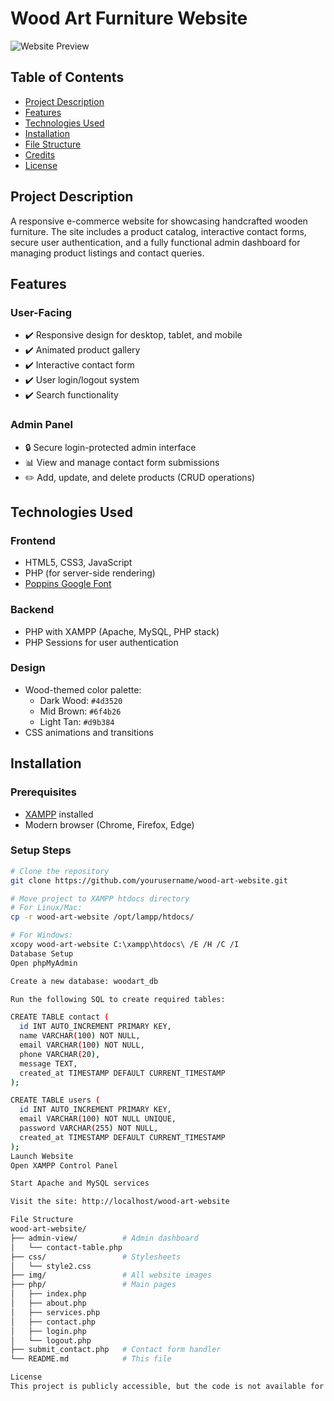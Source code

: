 # Wood Art Furniture Website

![Website Preview](img/website-preview.jpg) <!-- Optional: Add screenshot -->

## Table of Contents
- [Project Description](#project-description)
- [Features](#features)
- [Technologies Used](#technologies-used)
- [Installation](#installation)
- [File Structure](#file-structure)
- [Credits](#credits)
- [License](#license)

## Project Description

A responsive e-commerce website for showcasing handcrafted wooden furniture. The site includes a product catalog, interactive contact forms, secure user authentication, and a fully functional admin dashboard for managing product listings and contact queries.

## Features

### User-Facing
- ✔️ Responsive design for desktop, tablet, and mobile
- ✔️ Animated product gallery
- ✔️ Interactive contact form
- ✔️ User login/logout system
- ✔️ Search functionality

### Admin Panel
- 🔒 Secure login-protected admin interface
- 📊 View and manage contact form submissions
- ✏️ Add, update, and delete products (CRUD operations)

## Technologies Used

### Frontend
- HTML5, CSS3, JavaScript
- PHP (for server-side rendering)
- [Poppins Google Font](https://fonts.google.com/specimen/Poppins)

### Backend
- PHP with XAMPP (Apache, MySQL, PHP stack)
- PHP Sessions for user authentication

### Design
- Wood-themed color palette:
  - Dark Wood: `#4d3520`
  - Mid Brown: `#6f4b26`
  - Light Tan: `#d9b384`
- CSS animations and transitions

## Installation

### Prerequisites
- [XAMPP](https://www.apachefriends.org/download.html) installed
- Modern browser (Chrome, Firefox, Edge)

### Setup Steps

```bash
# Clone the repository
git clone https://github.com/yourusername/wood-art-website.git

# Move project to XAMPP htdocs directory
# For Linux/Mac:
cp -r wood-art-website /opt/lampp/htdocs/

# For Windows:
xcopy wood-art-website C:\xampp\htdocs\ /E /H /C /I
Database Setup
Open phpMyAdmin

Create a new database: woodart_db

Run the following SQL to create required tables:

CREATE TABLE contact (
  id INT AUTO_INCREMENT PRIMARY KEY,
  name VARCHAR(100) NOT NULL,
  email VARCHAR(100) NOT NULL,
  phone VARCHAR(20),
  message TEXT,
  created_at TIMESTAMP DEFAULT CURRENT_TIMESTAMP
);

CREATE TABLE users (
  id INT AUTO_INCREMENT PRIMARY KEY,
  email VARCHAR(100) NOT NULL UNIQUE,
  password VARCHAR(255) NOT NULL,
  created_at TIMESTAMP DEFAULT CURRENT_TIMESTAMP
);
Launch Website
Open XAMPP Control Panel

Start Apache and MySQL services

Visit the site: http://localhost/wood-art-website

File Structure
wood-art-website/
├── admin-view/          # Admin dashboard
│   └── contact-table.php
├── css/                 # Stylesheets
│   └── style2.css
├── img/                 # All website images
├── php/                 # Main pages
│   ├── index.php
│   ├── about.php
│   ├── services.php
│   ├── contact.php
│   ├── login.php
│   └── logout.php
├── submit_contact.php   # Contact form handler
└── README.md            # This file

License
This project is publicly accessible, but the code is not available for reuse or modification.
